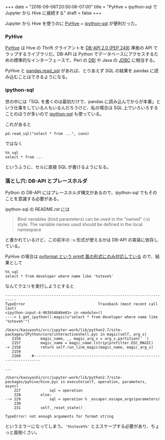 +++
date = "2016-09-06T20:50:06-07:00"
title = "PyHive + ipython-sql で Jupyter から Hive に接続する"
draft = false
+++

Jupyter から Hive を使うのに [PyHive](https://github.com/dropbox/PyHive) +
[ipython-sql](https://github.com/catherinedevlin/ipython-sql) が便利だった。

### PyHive

[PyHive](https://github.com/dropbox/PyHive) は Hive の Thrift クライアントを
[DB-API 2.0 (PEP 249)](https://www.python.org/dev/peps/pep-0249/) 準拠の API でラップするライブラリだ。DB-API は Python でデータベースにアクセスするための標準的なインターフェースで、Perl の [DBI](https://dbi.perl.org/) や Java の [JDBC](http://docs.oracle.com/javase/8/docs/technotes/guides/jdbc/) に相当する。

PyHive と [pandas.read_sql](http://pandas.pydata.org/pandas-docs/stable/generated/pandas.read_sql.html) があれば、とりあえず SQL の結果を pandas に読み込むことはできるようになる。

### ipython-sql

世の中には「SQL を書くのは最初だけで、pandas に読み込んでからが本番」という仕事をしている人もいるんだろうけど、私の場合は SQL 上でいろいろすることのほうが多いので [ipython-sql](https://github.com/catherinedevlin/ipython-sql) も使っている。

これがあると

```
pd.read_sql("select * from ...", conn)
```

ではなく

```
%% sql
select * from ...
```

というふうに、セルに直接 SQL が書けるようになる。

### 落とし穴: DB-API とプレースホルダ

Python の DB-API にはプレースホルダ構文があるので、ipython-sql でもそのことを意識する必要がある。

ipython-sql の README.rst には

> Bind variables (bind parameters) can be used in the "named" (:x) style. The variable names used should be defined in the local namespace

と書かれているけど、この前半の ```:x``` 形式が使えるかは DB-API の実装に依存している。

PyHive の場合は [pyformat という printf 風の形式にのみ対応している](https://github.com/dropbox/PyHive/blob/b34bdbf51378b3979eaf5eca9e956f06ddc36ca0/pyhive/hive.py#L30) ので、結果として

```
%% sql
select * from developer where name like '%steve%'
```

なんてクエリを実行しようとすると

```
---------------------------------------------------------------------------
TypeError                                 Traceback (most recent call last)
<ipython-input-4-983b54b86e01> in <module>()
----> 1 get_ipython().magic(u"select * from developer where name like '%steve%'")

/Users/kazuyoshi/src/jupyter-work/lib/python2.7/site-packages/IPython/core/interactiveshell.pyc in magic(self, arg_s)
   2156         magic_name, _, magic_arg_s = arg_s.partition(' ')
   2157         magic_name = magic_name.lstrip(prefilter.ESC_MAGIC)
-> 2158         return self.run_line_magic(magic_name, magic_arg_s)
   2159 
   2160     #-------------------------------------------------------------------------

...

/Users/kazuyoshi/src/jupyter-work/lib/python2.7/site-packages/pyhive/hive.pyc in execute(self, operation, parameters, async)
    227             sql = operation
    228         else:
--> 229             sql = operation % _escaper.escape_args(parameters)
    230 
    231         self._reset_state()

TypeError: not enough arguments for format string
```

というエラーになってしまう。```'%%steve%%'``` とエスケープする必要があり、ちょっと面倒くさい。
<!--more-->
